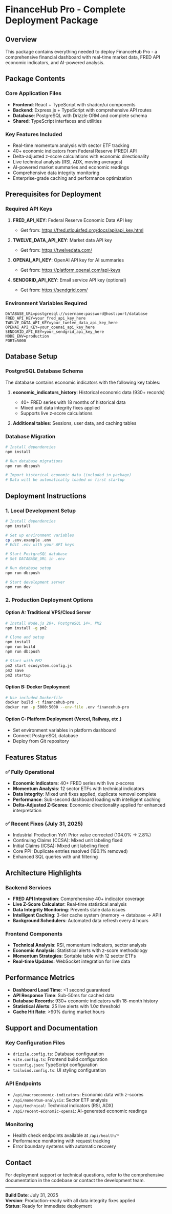 # FinanceHub Pro - Complete Deployment Package

## Overview
This package contains everything needed to deploy FinanceHub Pro - a comprehensive financial dashboard with real-time market data, FRED API economic indicators, and AI-powered analysis.

## Package Contents

### Core Application Files
- **Frontend**: React + TypeScript with shadcn/ui components
- **Backend**: Express.js + TypeScript with comprehensive API routes
- **Database**: PostgreSQL with Drizzle ORM and complete schema
- **Shared**: TypeScript interfaces and utilities

### Key Features Included
- Real-time momentum analysis with sector ETF tracking
- 40+ economic indicators from Federal Reserve (FRED) API
- Delta-adjusted z-score calculations with economic directionality
- Live technical analysis (RSI, ADX, moving averages)
- AI-powered market summaries and economic readings
- Comprehensive data integrity monitoring
- Enterprise-grade caching and performance optimization

## Prerequisites for Deployment

### Required API Keys
1. **FRED_API_KEY**: Federal Reserve Economic Data API key
   - Get from: https://fred.stlouisfed.org/docs/api/api_key.html
   
2. **TWELVE_DATA_API_KEY**: Market data API key  
   - Get from: https://twelvedata.com/
   
3. **OPENAI_API_KEY**: OpenAI API key for AI summaries
   - Get from: https://platform.openai.com/api-keys
   
4. **SENDGRID_API_KEY**: Email service API key (optional)
   - Get from: https://sendgrid.com/

### Environment Variables Required
```env
DATABASE_URL=postgresql://username:password@host:port/database
FRED_API_KEY=your_fred_api_key_here
TWELVE_DATA_API_KEY=your_twelve_data_api_key_here
OPENAI_API_KEY=your_openai_api_key_here
SENDGRID_API_KEY=your_sendgrid_api_key_here
NODE_ENV=production
PORT=5000
```

## Database Setup

### PostgreSQL Database Schema
The database contains economic indicators with the following key tables:

1. **economic_indicators_history**: Historical economic data (930+ records)
   - 40+ FRED series with 18 months of historical data
   - Mixed unit data integrity fixes applied
   - Supports live z-score calculations

2. **Additional tables**: Sessions, user data, and caching tables

### Database Migration
```bash
# Install dependencies
npm install

# Run database migrations
npm run db:push

# Import historical economic data (included in package)
# Data will be automatically loaded on first startup
```

## Deployment Instructions

### 1. Local Development Setup
```bash
# Install dependencies
npm install

# Set up environment variables
cp .env.example .env
# Edit .env with your API keys

# Start PostgreSQL database
# Set DATABASE_URL in .env

# Run database setup
npm run db:push

# Start development server
npm run dev
```

### 2. Production Deployment Options

#### Option A: Traditional VPS/Cloud Server
```bash
# Install Node.js 20+, PostgreSQL 14+, PM2
npm install -g pm2

# Clone and setup
npm install
npm run build
npm run db:push

# Start with PM2
pm2 start ecosystem.config.js
pm2 save
pm2 startup
```

#### Option B: Docker Deployment
```bash
# Use included Dockerfile
docker build -t financehub-pro .
docker run -p 5000:5000 --env-file .env financehub-pro
```

#### Option C: Platform Deployment (Vercel, Railway, etc.)
- Set environment variables in platform dashboard
- Connect PostgreSQL database
- Deploy from Git repository

## Features Status

### ✅ Fully Operational
- **Economic Indicators**: 40+ FRED series with live z-scores
- **Momentum Analysis**: 12 sector ETFs with technical indicators  
- **Data Integrity**: Mixed unit fixes applied, duplicate removal complete
- **Performance**: Sub-second dashboard loading with intelligent caching
- **Delta-Adjusted Z-Scores**: Economic directionality applied for enhanced interpretation

### ✅ Recent Fixes (July 31, 2025)
- Industrial Production YoY: Prior value corrected (104.0% → 2.8%)
- Continuing Claims (CCSA): Mixed unit labeling fixed
- Initial Claims (ICSA): Mixed unit labeling fixed  
- Core PPI: Duplicate entries resolved (190.1% removed)
- Enhanced SQL queries with unit filtering

## Architecture Highlights

### Backend Services
- **FRED API Integration**: Comprehensive 40+ indicator coverage
- **Live Z-Score Calculator**: Real-time statistical analysis
- **Data Integrity Monitoring**: Prevents stale data issues
- **Intelligent Caching**: 3-tier cache system (memory → database → API)
- **Background Schedulers**: Automated data refresh every 4 hours

### Frontend Components
- **Technical Analysis**: RSI, momentum indicators, sector analysis
- **Economic Analysis**: Statistical alerts with z-score methodology
- **Momentum Strategies**: Sortable table with 12 sector ETFs
- **Real-time Updates**: WebSocket integration for live data

## Performance Metrics
- **Dashboard Load Time**: <1 second guaranteed
- **API Response Time**: Sub-50ms for cached data
- **Database Records**: 930+ economic indicators with 18-month history
- **Statistical Alerts**: 25 live alerts with 1.0σ threshold
- **Cache Hit Rate**: >90% during market hours

## Support and Documentation

### Key Configuration Files
- `drizzle.config.ts`: Database configuration
- `vite.config.ts`: Frontend build configuration  
- `tsconfig.json`: TypeScript configuration
- `tailwind.config.ts`: UI styling configuration

### API Endpoints
- `/api/macroeconomic-indicators`: Economic data with z-scores
- `/api/momentum-analysis`: Sector ETF analysis
- `/api/technical`: Technical indicators (RSI, ADX)
- `/api/recent-economic-openai`: AI-generated economic readings

### Monitoring
- Health check endpoints available at `/api/health/*`
- Performance monitoring with request tracking
- Error boundary systems with automatic recovery

## Contact
For deployment support or technical questions, refer to the comprehensive documentation in the codebase or contact the development team.

---
**Build Date**: July 31, 2025  
**Version**: Production-ready with all data integrity fixes applied  
**Status**: Ready for immediate deployment
